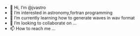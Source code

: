 - 👋 Hi, I’m @jvastro
- 👀 I’m interested in astronomy,fortran programming
- 🌱 I’m currently learning how to generate waves in wav format
- 💞️ I’m looking to collaborate on ...
- 📫 How to reach me ...

<!---
jvastro/jvastro is a ✨ special ✨ repository because its `README.md` (this file) appears on your GitHub profile.
You can click the Preview link to take a look at your changes.
--->
